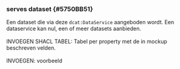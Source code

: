 ### serves dataset {#5750BB51}
Een dataset die via deze <code>dcat:DataService</code> aangeboden wordt. Een dataservice kan nul, een of meer datasets aanbieden.
<br/>
<br/>
INVOEGEN SHACL TABEL: Tabel per property met de in mockup beschreven velden.
<br/>
<br/>
INVOEGEN: voorbeeld
